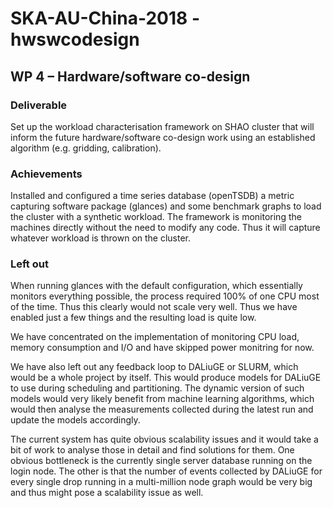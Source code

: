 # SKA-AU-China-2018 - **hwswcodesign**

## WP 4 – Hardware/software co-design
### Deliverable
Set up the workload characterisation framework on SHAO cluster that will inform the future hardware/software co-design work using an established algorithm (e.g. gridding, calibration).

### Achievements
Installed and configured a time series database (openTSDB) a metric capturing software package (glances) and some benchmark graphs to load the cluster with a synthetic workload. The framework is monitoring the machines directly without the need to modify any code. Thus it will capture whatever workload is thrown on the cluster. 

### Left out 
When running glances with the default configuration, which essentially monitors everything possible, the process required 100% of one CPU most of the time. Thus this clearly would not scale very well. Thus we have enabled just a few things and the resulting load is quite low. 

We have concentrated on the implementation of monitoring CPU load, memory consumption and I/O and have skipped power monitring for now. 

We have also left out any feedback loop to DALiuGE or SLURM, which would be a whole project by itself. This would produce models for DALiuGE to use during scheduling and partitioning. The dynamic version of such models would very likely benefit from machine learning algorithms, which would then analyse the measurements collected during the latest run and update the models accordingly. 

The current system has quite obvious scalability issues and it would take a bit of work to analyse those in detail and find solutions for them. One obvious bottleneck is the currently single server database running on the login node. The other is that the number of events collected by DALiuGE for every single drop running in a multi-million node graph would be very big and thus might pose a scalability issue as well.

